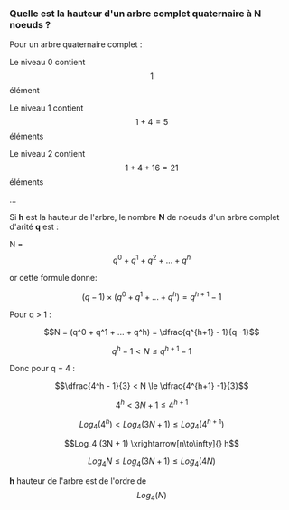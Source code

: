 ### Quelle est la hauteur d'un arbre complet quaternaire à N noeuds ?

Pour un arbre quaternaire complet :

Le niveau 0 contient $$1$$ élément

Le niveau 1 contient $$1 + 4 = 5$$ éléments

Le niveau 2 contient $$1 + 4 + 16 = 21$$ éléments

...

Si **h** est la hauteur de l'arbre, le nombre **N** de noeuds d'un arbre complet d'arité **q** est :

N = $$q^0 + q^1 + q^2 + ... + q^h$$

or cette formule donne:

$$(q - 1) \times (q^0 + q^1 + ... + q^h) = q^{h+1} - 1$$

Pour q > 1 :

$$N = (q^0 + q^1 + ... + q^h) = \dfrac{q^{h+1} - 1}{q -1}$$

$$q^h - 1 < N \le q^{h+1} -1$$

Donc pour q = 4 :

$$\dfrac{4^h - 1}{3} < N \le \dfrac{4^{h+1} -1}{3}$$

$$4^h < 3N + 1 \le 4^{h+1}$$

$$Log_4 (4^h) < Log_4 (3N + 1) \le Log_4 (4^{h+1})$$

$$Log_4 (3N + 1) \xrightarrow[n\to\infty]{} h$$

$$Log_4 N \le Log_4 (3N + 1) \le Log_4(4N)$$

**h** hauteur de l'arbre est de l'ordre de $$Log_4(N)$$
